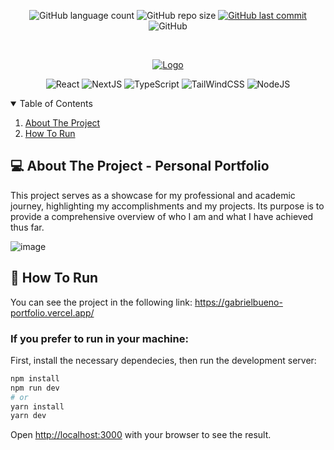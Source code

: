 <p align="center">
  <img alt="GitHub language count" src="https://img.shields.io/github/languages/count/GabrielBueno200/PersonalPortfolio">

  <img alt="GitHub repo size" src="https://img.shields.io/github/repo-size/GabrielBueno200/PersonalPortfolio">
  
  <a href="https://github.com/GabrielBueno200/PersonalPortfolio">
    <img alt="GitHub last commit" src="https://img.shields.io/github/last-commit/GabrielBueno200/PersonalPortfolio">
  </a>
  
   <img alt="GitHub" src="https://img.shields.io/github/license/GabrielBueno200/PersonalPortfolio">
</p>

<!-- PROJECT LOGO -->
<br />
<p align="center">
  <a href="#">
    <img src="https://github.com/GabrielBueno200/PersonalPortfolio/assets/56837996/47522937-84f6-46a3-a700-a7aa3396aa51" alt="Logo" >
  </a>
</p>

<p align="center">
  <img alt="React" src="https://img.shields.io/badge/React-20232A?style=for-the-badge&logo=react&logoColor=61DAFB"/>
  <img alt="NextJS" src="https://img.shields.io/badge/next.js-000000?style=for-the-badge&logo=nextdotjs&logoColor=white"/>
  <img alt="TypeScript" src="https://img.shields.io/badge/Typescript-blue?style=for-the-badge&logo=typescript&logoColor=white"/>
  <img alt="TailWindCSS" src="https://img.shields.io/badge/tailwindcss-%2338B2AC.svg?style=for-the-badge&logo=tailwind-css&logoColor=white"/>
  <img alt="NodeJS" src="https://img.shields.io/badge/Node.js-43853D?style=for-the-badge&logo=node.js&logoColor=white"/>
</p>



<!-- TABLE OF CONTENTS -->
<details open="open">
  <summary>Table of Contents</summary>
  <ol>
    <li>
      <a href="#-about-the-project">About The Project</a>
    </li>
    <li>
      <a href="#-how-to-run">How To Run</a>
    </li>
  </ol>
</details>


<!-- ABOUT THE PROJECT -->
## 💻 About The Project - Personal Portfolio
This project serves as a showcase for my professional and academic journey, highlighting my accomplishments and my projects. Its purpose is to provide a comprehensive overview of who I am and what I have achieved thus far.

![image](https://github.com/GabrielBueno200/PersonalPortfolio/assets/56837996/e646dae4-5b04-47c9-ac14-b28f8aa4c06b)



<!-- HOW TO RUN -->
## 🚀 How To Run
 
You can see the project in the following link: https://gabrielbueno-portfolio.vercel.app/

### If you prefer to run in your machine: 

First, install the necessary dependecies, then run the development server:

```bash
npm install
npm run dev
# or
yarn install
yarn dev
```

Open [http://localhost:3000](http://localhost:3000) with your browser to see the result.

